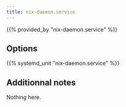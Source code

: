```yaml
---
title: nix-daemon.service
---
```


{{% provided_by "nix-daemon.service" %}}

## Options

{{% systemd_unit "nix-daemon.service" %}}

## Additionnal notes

Nothing here.